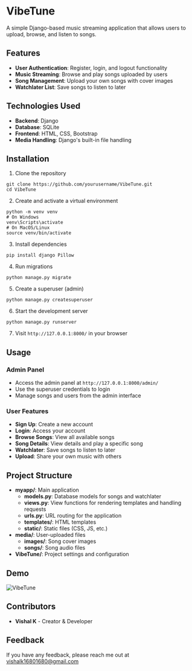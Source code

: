 # VibeTune

A simple Django-based music streaming application that allows users to upload, browse, and listen to songs.

## Features

- **User Authentication**: Register, login, and logout functionality
- **Music Streaming**: Browse and play songs uploaded by users
- **Song Management**: Upload your own songs with cover images
- **Watchlater List**: Save songs to listen to later

## Technologies Used

- **Backend**: Django
- **Database**: SQLite
- **Frontend**: HTML, CSS, Bootstrap
- **Media Handling**: Django's built-in file handling

## Installation

1. Clone the repository
```
git clone https://github.com/yourusername/VibeTune.git
cd VibeTune
```

2. Create and activate a virtual environment
```
python -m venv venv
# On Windows
venv\Scripts\activate
# On MacOS/Linux
source venv/bin/activate
```

3. Install dependencies
```
pip install django Pillow
```

4. Run migrations
```
python manage.py migrate
```

5. Create a superuser (admin)
```
python manage.py createsuperuser
```

6. Start the development server
```
python manage.py runserver
```

7. Visit `http://127.0.0.1:8000/` in your browser

## Usage

### Admin Panel
- Access the admin panel at `http://127.0.0.1:8000/admin/`
- Use the superuser credentials to login
- Manage songs and users from the admin interface

### User Features
- **Sign Up**: Create a new account
- **Login**: Access your account
- **Browse Songs**: View all available songs
- **Song Details**: View details and play a specific song
- **Watchlater**: Save songs to listen to later
- **Upload**: Share your own music with others

## Project Structure

- **myapp/**: Main application
  - **models.py**: Database models for songs and watchlater
  - **views.py**: View functions for rendering templates and handling requests
  - **urls.py**: URL routing for the application
  - **templates/**: HTML templates
  - **static/**: Static files (CSS, JS, etc.)
- **media/**: User-uploaded files
  - **images/**: Song cover images
  - **songs/**: Song audio files
- **VibeTune/**: Project settings and configuration

## Demo

![VibeTune](demo.gif)

## Contributors
- **Vishal K** - Creator & Developer

## Feedback

If you have any feedback, please reach me out at vishalk16801680@gmail.com

